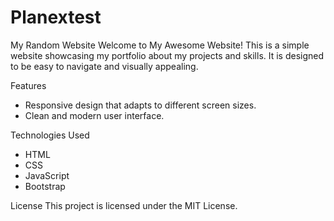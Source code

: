 # Planextest
My Random Website
Welcome to My Awesome Website! This is a simple website showcasing my portfolio about my projects and skills. 
It is designed to be easy to navigate and visually appealing.

Features
- Responsive design that adapts to different screen sizes.
- Clean and modern user interface.

Technologies Used
- HTML
- CSS
- JavaScript
- Bootstrap

License
This project is licensed under the MIT License.
